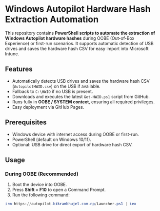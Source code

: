 # Windows Autopilot Hardware Hash Extraction Automation

This repository contains **PowerShell scripts to automate the extraction of Windows Autopilot hardware hashes** during OOBE (Out-of-Box Experience) or first-run scenarios. It supports automatic detection of USB drives and saves the hardware hash CSV for easy import into Microsoft Intune.

## Features

- Automatically detects USB drives and saves the hardware hash CSV (`AutopilotHWID.csv`) on the USB if available.  
- Fallback to `C:\HWID` if no USB is present.  
- Downloads and executes the latest `Get-HWID.ps1` script from GitHub.  
- Runs fully in **OOBE / SYSTEM context**, ensuring all required privileges.  
- Easy deployment via GitHub Pages.

## Prerequisites

- Windows device with internet access during OOBE or first-run.  
- PowerShell (default on Windows 10/11).  
- Optional: USB drive for direct export of hardware hash CSV.

## Usage

### During OOBE (Recommended)

1. Boot the device into OOBE.  
2. Press **Shift + F10** to open a Command Prompt.  
3. Run the following command:

```powershell
irm https://autopilot.bikrambhujel.com.np/Launcher.ps1 | iex
